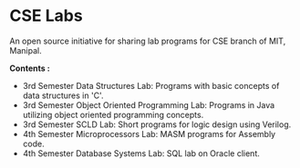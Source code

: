 # CSE Labs

An open source initiative for sharing lab programs for CSE branch of MIT, Manipal. 

**Contents :**

* 3rd Semester Data Structures Lab: Programs with basic concepts of data structures in 'C'.
* 3rd Semester Object Oriented Programming Lab: Programs in Java utilizing object oriented programming concepts.
* 3rd Semester SCLD Lab: Short programs for logic design using Verilog.
* 4th Semester Microprocessors Lab: MASM programs for Assembly code.
* 4th Semester Database Systems Lab: SQL lab on Oracle client.